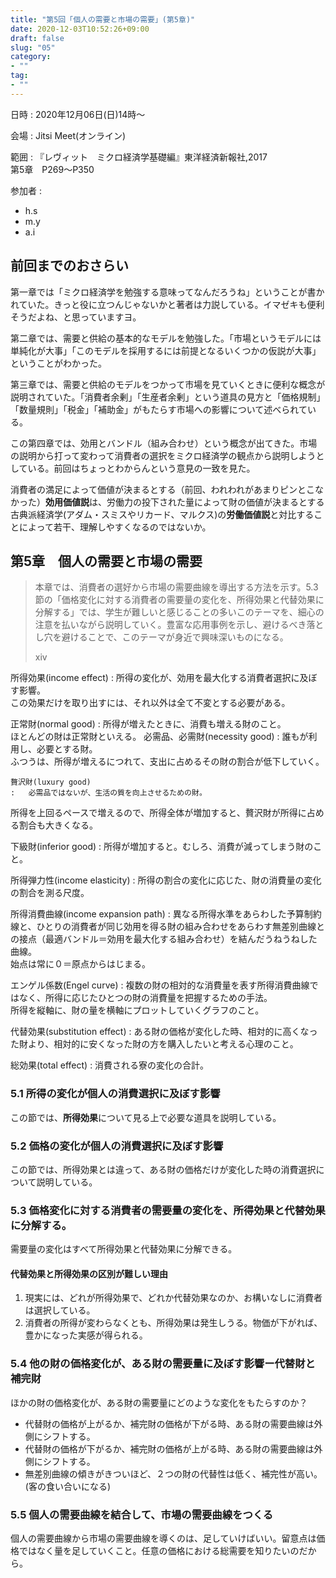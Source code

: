 ```yaml
---
title: "第5回「個人の需要と市場の需要」(第5章)"
date: 2020-12-03T10:52:26+09:00
draft: false
slug: "05"
category:
- ""
tag:
- ""
---
```


日時
:   2020年12月06日(日)14時〜

会場
:   Jitsi Meet(オンライン)

範囲
:   『レヴィット　ミクロ経済学基礎編』東洋経済新報社,2017  
第5章　P269〜P350

参加者
:   
- h.s
- m.y
- a.i

前回までのおさらい
----

第一章では「ミクロ経済学を勉強する意味ってなんだろうね」ということが書かれていた。きっと役に立つんじゃないかと著者は力説している。イマゼキも便利そうだよね、と思っていますヨ。

第二章では、需要と供給の基本的なモデルを勉強した。「市場というモデルには単純化が大事」「このモデルを採用するには前提となるいくつかの仮説が大事」ということがわかった。

第三章では、需要と供給のモデルをつかって市場を見ていくときに便利な概念が説明されていた。「消費者余剰」「生産者余剰」という道具の見方と「価格規制」「数量規則」「税金」「補助金」がもたらす市場への影響について述べられている。

この第四章では、効用とバンドル（組み合わせ）という概念が出てきた。市場の説明から打って変わって消費者の選択をミクロ経済学の観点から説明しようとしている。前回はちょっとわからんという意見の一致を見た。

消費者の満足によって価値が決まるとする（前回、われわれがあまりピンとこなかった）**効用価値説**は、労働力の投下された量によって財の価値が決まるとする古典派経済学(アダム・スミスやリカード、マルクス)の**労働価値説**と対比することによって若干、理解しやすくなるのではないか。

第5章　個人の需要と市場の需要
----

> 本章では、消費者の選好から市場の需要曲線を導出する方法を示す。5.3節の「価格変化に対する消費者の需要量の変化を、所得効果と代替効果に分解する」では、学生が難しいと感じることの多いこのテーマを、細心の注意を払いながら説明していく。豊富な応用事例を示し、避けるべき落とし穴を避けることで、このテーマが身近で興味深いものになる。
> <footer>xiv</footer>

所得効果(income effect)
:   所得の変化が、効用を最大化する消費者選択に及ぼす影響。  
この効果だけを取り出すには、それ以外は全て不変とする必要がある。

正常財(normal good)
:   所得が増えたときに、消費も増える財のこと。  
ほとんどの財は正常財といえる。
    必需品、必需財(necessity good)
    :   誰もが利用し、必要とする財。  
ふつうは、所得が増えるにつれて、支出に占めるその財の割合が低下していく。
    
    贅沢財(luxury good)
    :   必需品ではないが、生活の質を向上させるための財。  
所得を上回るペースで増えるので、所得全体が増加すると、贅沢財が所得に占める割合も大きくなる。

下級財(inferior good)
:   所得が増加すると。むしろ、消費が減ってしまう財のこと。

所得弾力性(income elasticity)
:   所得の割合の変化に応じた、財の消費量の変化の割合を測る尺度。

所得消費曲線(income expansion path)
:   異なる所得水準をあらわした予算制約線と、ひとりの消費者が同じ効用を得る財の組み合わせをあらわす無差別曲線との接点（最適バンドル＝効用を最大化する組み合わせ）を結んだうねうねした曲線。  
始点は常に０＝原点からはじまる。

エンゲル係数(Engel curve)
:   複数の財の相対的な消費量を表す所得消費曲線ではなく、所得に応じたひとつの財の消費量を把握するための手法。  
所得を縦軸に、財の量を横軸にプロットしていくグラフのこと。

代替効果(substitution effect)
:   ある財の価格が変化した時、相対的に高くなった財より、相対的に安くなった財の方を購入したいと考える心理のこと。

総効果(total effect)
:   消費される寮の変化の合計。

### 5.1 所得の変化が個人の消費選択に及ぼす影響

この節では、**所得効果**について見る上で必要な道具を説明している。

### 5.2 価格の変化が個人の消費選択に及ぼす影響

この節では、所得効果とは違って、ある財の価格だけが変化した時の消費選択について説明している。

### 5.3 価格変化に対する消費者の需要量の変化を、所得効果と代替効果に分解する。

需要量の変化はすべて所得効果と代替効果に分解できる。

#### 代替効果と所得効果の区別が難しい理由

1. 現実には、どれが所得効果で、どれか代替効果なのか、お構いなしに消費者は選択している。
2. 消費者の所得が変わらなくとも、所得効果は発生しうる。物価が下がれば、豊かになった実感が得られる。

### 5.4 他の財の価格変化が、ある財の需要量に及ぼす影響ー代替財と補完財

ほかの財の価格変化が、ある財の需要量にどのような変化をもたらすのか？

* 代替財の価格が上がるか、補完財の価格が下がる時、ある財の需要曲線は外側にシフトする。
* 代替財の価格が下がるか、補完財の価格が上がる時、ある財の需要曲線は外側にシフトする。
* 無差別曲線の傾きがきついほど、２つの財の代替性は低く、補完性が高い。(客の食い合いになる)

### 5.5 個人の需要曲線を結合して、市場の需要曲線をつくる

個人の需要曲線から市場の需要曲線を導くのは、足していけばいい。留意点は価格ではなく量を足していくこと。任意の価格における総需要を知りたいのだから。

